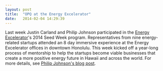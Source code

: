 ```yaml
---
layout: post
title:  "OPQ at the Energy Excelerator"
date:   2014-02-04 14:29:39
---
```


Last week Justin Carland and Philip Johnson participated in the [Energy Excelerator](http://www.energyexcelerator.com/)'s 2014 Seed Week program.  Representatives from nine energy-related startups attended an 8 day immersive experience at the Energy Excelerator offices in downtown Honolulu. This week kicked off a year-long process of mentorship to help the startups become viable businesses that create a more positive energy future in Hawaii and across the world.   For more details, see [Philip Johnson's blog post](http://philipmjohnson.org/2014/02/04/energy-excelerator-2014/).


